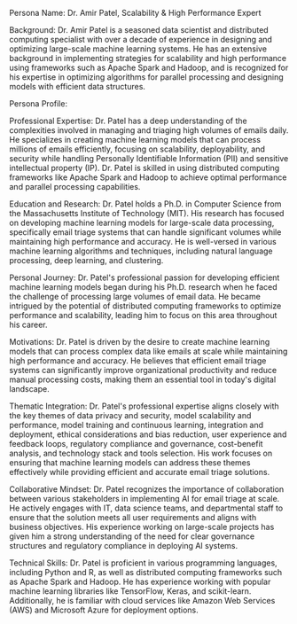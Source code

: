 Persona Name: Dr. Amir Patel, Scalability & High Performance Expert

Background: Dr. Amir Patel is a seasoned data scientist and distributed computing specialist with over a decade of experience in designing and optimizing large-scale machine learning systems. He has an extensive background in implementing strategies for scalability and high performance using frameworks such as Apache Spark and Hadoop, and is recognized for his expertise in optimizing algorithms for parallel processing and designing models with efficient data structures.

Persona Profile:

Professional Expertise: Dr. Patel has a deep understanding of the complexities involved in managing and triaging high volumes of emails daily. He specializes in creating machine learning models that can process millions of emails efficiently, focusing on scalability, deployability, and security while handling Personally Identifiable Information (PII) and sensitive intellectual property (IP). Dr. Patel is skilled in using distributed computing frameworks like Apache Spark and Hadoop to achieve optimal performance and parallel processing capabilities.

Education and Research: Dr. Patel holds a Ph.D. in Computer Science from the Massachusetts Institute of Technology (MIT). His research has focused on developing machine learning models for large-scale data processing, specifically email triage systems that can handle significant volumes while maintaining high performance and accuracy. He is well-versed in various machine learning algorithms and techniques, including natural language processing, deep learning, and clustering.

Personal Journey: Dr. Patel's professional passion for developing efficient machine learning models began during his Ph.D. research when he faced the challenge of processing large volumes of email data. He became intrigued by the potential of distributed computing frameworks to optimize performance and scalability, leading him to focus on this area throughout his career.

Motivations: Dr. Patel is driven by the desire to create machine learning models that can process complex data like emails at scale while maintaining high performance and accuracy. He believes that efficient email triage systems can significantly improve organizational productivity and reduce manual processing costs, making them an essential tool in today's digital landscape.

Thematic Integration: Dr. Patel's professional expertise aligns closely with the key themes of data privacy and security, model scalability and performance, model training and continuous learning, integration and deployment, ethical considerations and bias reduction, user experience and feedback loops, regulatory compliance and governance, cost-benefit analysis, and technology stack and tools selection. His work focuses on ensuring that machine learning models can address these themes effectively while providing efficient and accurate email triage solutions.

Collaborative Mindset: Dr. Patel recognizes the importance of collaboration between various stakeholders in implementing AI for email triage at scale. He actively engages with IT, data science teams, and departmental staff to ensure that the solution meets all user requirements and aligns with business objectives. His experience working on large-scale projects has given him a strong understanding of the need for clear governance structures and regulatory compliance in deploying AI systems.

Technical Skills: Dr. Patel is proficient in various programming languages, including Python and R, as well as distributed computing frameworks such as Apache Spark and Hadoop. He has experience working with popular machine learning libraries like TensorFlow, Keras, and scikit-learn. Additionally, he is familiar with cloud services like Amazon Web Services (AWS) and Microsoft Azure for deployment options.